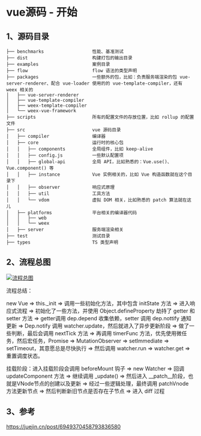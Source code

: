 # vue源码 - 开始

## 1、源码目录

```
├── benchmarks                  性能、基准测试
├── dist                        构建打包的输出目录
├── examples                    案例目录
├── flow                        flow 语法的类型声明
├── packages                    一些额外的包，比如：负责服务端渲染的包 vue-server-renderer、配合 vue-loader 使用的的 vue-template-compiler，还有 weex 相关的
│   ├── vue-server-renderer
│   ├── vue-template-compiler
│   ├── weex-template-compiler
│   └── weex-vue-framework
├── scripts                     所有的配置文件的存放位置，比如 rollup 的配置文件
├── src                         vue 源码目录
│   ├── compiler                编译器
│   ├── core                    运行时的核心包
│   │   ├── components          全局组件，比如 keep-alive
│   │   ├── config.js           一些默认配置项
│   │   ├── global-api          全局 API，比如熟悉的：Vue.use()、Vue.component() 等
│   │   ├── instance            Vue 实例相关的，比如 Vue 构造函数就在这个目录下
│   │   ├── observer            响应式原理
│   │   ├── util                工具方法
│   │   └── vdom                虚拟 DOM 相关，比如熟悉的 patch 算法就在这儿
│   ├── platforms               平台相关的编译器代码
│   │   ├── web
│   │   └── weex
│   ├── server                  服务端渲染相关
├── test                        测试目录
├── types                       TS 类型声明
```

## 2、流程总图

<a data-fancybox title="流程总图" href="/blog/img/web/js/page_20.png"><img :src="$withBase('/img/web/js/page_20.png')" alt="流程总图"></a>

流程总结：

new Vue => this._init => 调用一些初始化方法，其中包含 initState 方法 => 进入响应式流程 => 初始化了一些方法，并使用 Object.defineProperty 劫持了 getter 和 setter 方法 => getter调用 dep.depend 收集依赖，setter 调用 dep.nottify 通知更新 => Dep.notify 调用 watcher.update，然后就进入了异步更新阶段 => 做了一些判断，最后会调用 nextTick 方法 => 再调用 timerFunc 方法，优先使用微任务，然后宏任务，Promise => MutationObserver => setImmediate => setTimeout，其意愿总是尽快执行 => 然后调用 watcher.run => watcher.get => 重置调度状态。

挂载阶段：进入挂载阶段会调用 beforeMount 钩子 => new Watcher => 回调 updateComponent 方法 => 继续调用 _update() => 然后进入 __patch__阶段，也就是VNode节点的创建以及更新 => 经过一些逻辑处理，最终调用 patchVnode 方法更新节点 => 然后判断新旧节点是否存在子节点 => 进入 diff 过程 

## 3、参考

https://juejin.cn/post/6949370458793836580